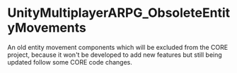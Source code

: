 # UnityMultiplayerARPG_ObsoleteEntityMovements
An old entity movement components which will be excluded from the CORE project, because it won't be developed to add new features but still being updated follow some CORE code changes.
